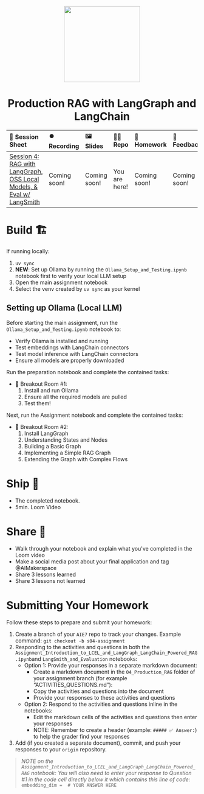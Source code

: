 <p align = "center" draggable=”false” ><img src="https://github.com/AI-Maker-Space/LLM-Dev-101/assets/37101144/d1343317-fa2f-41e1-8af1-1dbb18399719" 
     width="200px"
     height="auto"/>
</p>

## <h1 align="center" id="heading">Production RAG with LangGraph and LangChain</h1>

| 📰 Session Sheet | ⏺️ Recording     | 🖼️ Slides        | 👨‍💻 Repo         | 📝 Homework      | 📁 Feedback       |
|:-----------------|:-----------------|:-----------------|:-----------------|:-----------------|:-----------------|
| [Session 4: RAG with LangGraph, OSS Local Models, & Eval w/ LangSmith ](https://www.notion.so/Session-4-Production-Grade-RAG-with-LangChain-and-LangSmith-26acd547af3d80838d5beba464d7e701) | Coming soon! | Coming soon! | You are here! | Coming soon! | Coming soon! | Coming soon!

# Build 🏗️

If running locally:

1. `uv sync`
2. **NEW**: Set up Ollama by running the `Ollama_Setup_and_Testing.ipynb` notebook first to verify your local LLM setup
3. Open the main assignment notebook
4. Select the venv created by `uv sync` as your kernel

## Setting up Ollama (Local LLM)

Before starting the main assignment, run the `Ollama_Setup_and_Testing.ipynb` notebook to:
- Verify Ollama is installed and running
- Test embeddings with LangChain connectors
- Test model inference with LangChain connectors
- Ensure all models are properly downloaded

Run the preparation notebook and complete the contained tasks:

- 🤝 Breakout Room #1:
    1. Install and run Ollama
    2. Ensure all the required models are pulled
    3. Test them!

Next, run the Assignment notebook and complete the contained tasks:

- 🤝 Breakout Room #2:
    1. Install LangGraph
    2. Understanding States and Nodes
    3. Building a Basic Graph
    4. Implementing a Simple RAG Graph
    5. Extending the Graph with Complex Flows

# Ship 🚢

- The completed notebook. 
- 5min. Loom Video

# Share 🚀
- Walk through your notebook and explain what you've completed in the Loom video
- Make a social media post about your final application and tag @AIMakerspace
- Share 3 lessons learned
- Share 3 lessons not learned

# Submitting Your Homework

Follow these steps to prepare and submit your homework:
1. Create a branch of your `AIE7` repo to track your changes. Example command: `git checkout -b s04-assignment`
2. Responding to the activities and questions in both the `Assignment_Introduction_to_LCEL_and_LangGraph_LangChain_Powered_RAG.ipynb`and `LangSmith_and_Evaluation` notebooks:
    + Option 1: Provide your responses in a separate markdown document:
      + Create a markdown document in the `04_Production_RAG` folder of your assignment branch (for example “ACTIVITIES_QUESTIONS.md”):
      + Copy the activities and questions into the document
      + Provide your responses to these activities and questions
    + Option 2: Respond to the activities and questions inline in the notebooks:
      + Edit the markdown cells of the activities and questions then enter your responses
      + NOTE: Remember to create a header (example: `##### ✅ Answer:`) to help the grader find your responses
3. Add (if you created a separate document), commit, and push your responses to your `origin` repository.

> _NOTE on the `Assignment_Introduction_to_LCEL_and_LangGraph_LangChain_Powered_RAG` notebook: You will also need to enter your response to Question #1 in the code cell directly below it which contains this line of code:_
    ```
    embedding_dim =  # YOUR ANSWER HERE
    ```

